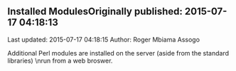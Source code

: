 ## Installed ModulesOriginally published: 2015-07-17 04:18:13 
Last updated: 2015-07-17 04:18:15 
Author: Roger Mbiama Assogo 
 
Additional Perl modules are installed on the server (aside from the standard libraries)\nrun from a web broswer.